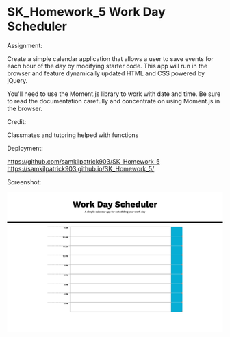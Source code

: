 # SK_Homework_5 Work Day Scheduler

Assignment:

Create a simple calendar application that allows a user to save events for each hour of the day by modifying starter code. This app will run in the browser and feature dynamically updated HTML and CSS powered by jQuery.

You'll need to use the Moment.js library to work with date and time. Be sure to read the documentation carefully and concentrate on using Moment.js in the browser.

Credit:

Classmates and tutoring helped with functions

Deployment:

https://github.com/samkilpatrick903/SK_Homework_5
https://samkilpatrick903.github.io/SK_Homework_5/

Screenshot:

![Screenshot](./assets/screencapture-127-0-0-1-5502-index-html-2021-10-05-18_53_32.png)
